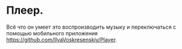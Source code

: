 # Плеер.
Всё что он умеет это воспроизводить музыку и переключаться с помощью мобильного приложения https://github.com/IlyaVoskresenskiy/Player.
